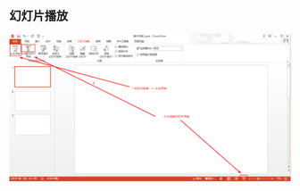 ## 幻灯片播放

![image-20201011215323845](https://raw.githubusercontent.com/huxiaoning/img/master/20201011215325.png)